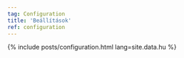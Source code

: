 ```yaml
---
tag: Configuration
title: 'Beállítások'
ref: configuration
---
```


{% include posts/configuration.html lang=site.data.hu %}
